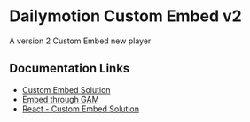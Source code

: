 # Dailymotion Custom Embed v2

A version 2 Custom Embed new player


## Documentation Links

- [Custom Embed Solution](https://dmvs-apac.github.io/custom-embed-v2/)
- [Embed through GAM](https://dmvs-apac.github.io/custom-embed-v2/embed_gam)
- [React - Custom Embed Solution](https://www.npmjs.com/package/@dmvs-apac/dm-custom-embed-react)

